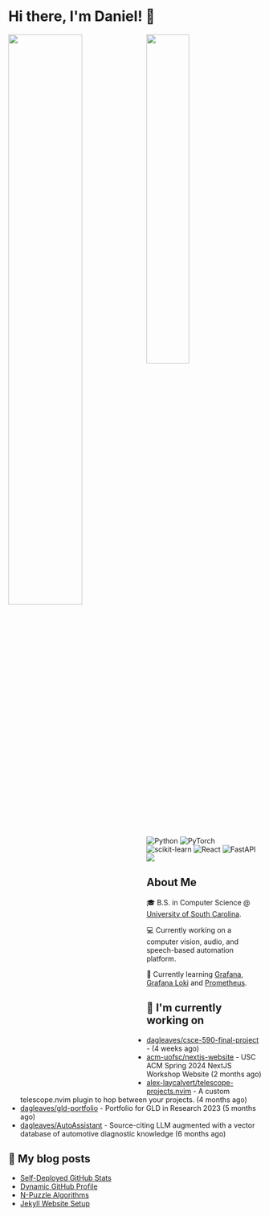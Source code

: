 # Hi there, I'm Daniel! :wave:

<img align="left" width="54%" src="https://github-readme-stats-dusky-one-26.vercel.app/api?username=dagleaves&theme=dark&include_all_commits=true&count_private=true&show_icons=true" />
<img align="left" width="41%" src="https://github-readme-stats-dusky-one-26.vercel.app/api/top-langs/?username=dagleaves&layout=compact&theme=dark&include_all_commits=true&count_private=true" />

<br/><br/>
<br/><br/>
<br/><br/>
<br/><br/>
<br/><br/>

![Python](https://img.shields.io/badge/python-3670A0?style=for-the-badge&logo=python&logoColor=ffdd54)
![PyTorch](https://img.shields.io/badge/PyTorch-%23EE4C2C.svg?style=for-the-badge&logo=PyTorch&logoColor=white)
![scikit-learn](https://img.shields.io/badge/scikit--learn-%23F7931E.svg?style=for-the-badge&logo=scikit-learn&logoColor=white)
![React](https://img.shields.io/badge/React-20232A?style=for-the-badge&logo=react&logoColor=61DAFB)
![FastAPI](https://img.shields.io/badge/FastAPI-005571?style=for-the-badge&logo=fastapi)
<a href="https://www.linkedin.com/in/dagleaves/"><img src="https://img.shields.io/badge/linkedin-%230077B5.svg?style=for-the-badge&logo=linkedin&logoColor=white"/></a>

## About Me

🎓 B.S. in Computer Science @ [University of South Carolina](https://sc.edu/study/majors_and_degrees/computer_science_computer_engineering.php). 

💻 Currently working on a computer vision, audio, and speech-based automation platform.

:seedling: Currently learning [Grafana](https://grafana.com/), [Grafana Loki](https://grafana.com/oss/loki/) and [Prometheus](https://prometheus.io/).


## 👷 I'm currently working on

- [dagleaves/csce-590-final-project](https://github.com/dagleaves/csce-590-final-project) -  (4 weeks ago)
- [acm-uofsc/nextjs-website](https://github.com/acm-uofsc/nextjs-website) - USC ACM Spring 2024 NextJS Workshop Website (2 months ago)
- [alex-laycalvert/telescope-projects.nvim](https://github.com/alex-laycalvert/telescope-projects.nvim) - A custom telescope.nvim plugin to hop between your projects. (4 months ago)
- [dagleaves/gld-portfolio](https://github.com/dagleaves/gld-portfolio) - Portfolio for GLD in Research 2023 (5 months ago)
- [dagleaves/AutoAssistant](https://github.com/dagleaves/AutoAssistant) - Source-citing LLM augmented with a vector database of automotive diagnostic knowledge (6 months ago)


## :book: My blog posts

- [Self-Deployed GitHub Stats](http://dagleaves.com/2023/05/01/self-deployed-github-stats)
- [Dynamic GitHub Profile](http://dagleaves.com/2023/04/30/dynamic-github-profile)
- [N-Puzzle Algorithms](http://dagleaves.com/2023/02/01/n-puzzle)
- [Jekyll Website Setup](http://dagleaves.com/2022/01/11/setup-website)
